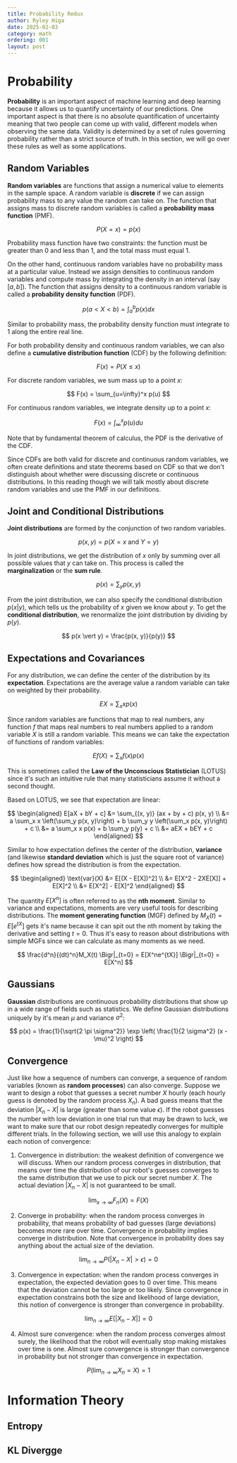 ```yaml
---
title: Probability Redux
author: Ryley Higa
date: 2025-02-03
category: math
ordering: 001
layout: post
---
```


# Probability
**Probability** is an important aspect of machine learning and deep learning because it allows us to quantify uncertainty of our predictions. One important aspect is that there is no absolute quantification of uncertainty meaning that two people can come up with valid, different models when observing the same data. Validity is determined by a set of rules governing probability rather than a strict source of truth. In this section, we will go over these rules as well as some applications.
## Random Variables
**Random variables** are functions that assign a numerical value to elements in the sample space. A random variable is **discrete** if we can assign probability mass to any value the random can take on. The function that assigns mass to discrete random variables is called a **probability mass function** (PMF).

$$
P(X=x) = p(x)
$$

Probability mass function have two constraints: the function must be greater than 0 and less than 1, and the total mass must equal 1.  

On the other hand, continuous random variables have no probability mass at a particular value. Instead we assign densities to continuous random variables and compute mass by integrating the density in an interval (say $[a, b]$). The function that assigns density to a continuous random variable is called a **probability density function** (PDF). 

$$
p(a < X < b) = \int_a^b p(x) dx
$$

Similar to probability mass, the probability density function must integrate to $1$ along the entire real line.  

For both probability density and continuous random variables, we can also define a **cumulative distribution function** (CDF) by the following definition: 

$$
F(x) = P(X \le x)
$$

For discrete random variables, we sum mass up to a point $x$:

$$
F(x) = \sum_{u=\infty}^x p(u)
$$

For continuous random variables, we integrate density up to a point $x$:

$$
F(x) = \int_{\infty}^x p(u) du
$$

Note that by fundamental theorem of calculus, the PDF is the derivative of the CDF.

Since CDFs are both valid for discrete and continuous random variables, we often create definitions and state theorems based on CDF so that we don't distinguish about whether 
were discussing discrete or continuous distributions. In this reading though we will talk mostly about discrete random variables and use the PMF in our definitions. 


## Joint and Conditional Distributions
**Joint distributions** are formed by the conjunction of two random variables. 

$$
p(x, y) = p(X=x \text{ and } Y=y)
$$

In joint distributions, we get the distribution of $x$ only by summing over all possible values that $y$ can take on. This process is called the **marginalization** or the **sum rule**. 

$$
p(x) = \sum_y p(x, y)
$$

From the joint distribution, we can also specify the conditional distribution $p(x \vert y)$, which tells us the probability of $x$ given we know about $y$. To get the **conditional distribution**, we renormalize the joint distribution by dividing by $p(y)$.   

$$
p(x \vert y) = \frac{p(x, y)}{p(y)}
$$ 

## Expectations and Covariances
For any distribution, we can define the center of the distribution by its **expectation**. Expectations are the average value a random variable can take on weighted by their probability. 

$$
EX = \sum_x x p(x)
$$

Since random variables are functions that map to real numbers, any function $f$ that maps real numbers to real numbers applied to a random variable $X$ is still a random variable. 
This means we can take the expectation of functions of random variables:

$$
Ef(X) = \sum_x f(x) p(x)
$$

This is sometimes called the **Law of the Unconscious Statistician** (LOTUS) since it's such an intuitive rule that many statisticians assume it without a second thought.  

Based on LOTUS, we see that expectation are linear:  

$$
\begin{aligned}
E[aX + bY + c] &= \sum_{(x, y)} (ax + by + c) p(x, y) \\
  &= a \sum_x x \left(\sum_y p(x, y)\right) + b \sum_y y \left(\sum_x p(x, y)\right) + c \\
  &= a \sum_x x p(x) + b \sum_y p(y) + c \\
  &= aEX + bEY + c
\end{aligned}
$$

Similar to how expectation defines the center of the distribution, **variance** (and likewise **standard deviation** which is just the square root of variance) defines how spread the distribution is from the expectation. 

$$
\begin{aligned}
\text{var}(X) &= E[(X - E[X])^2] \\
  &= E[X^2 - 2XE[X]] + E[X]^2 \\
  &= E[X^2] - E[X]^2
\end{aligned}
$$

The quantity $E[X^n]$ is often referred to as the **nth moment**. Similar to variance and expectations, moments are very useful tools for describing distributions. The **moment generating function** (MGF) defined by $M_X(t) = E[e^{tX}]$ gets it's name because it can spit out the nth moment by taking the derivative and setting $t=0$. Thus it's easy to reason about distributions with simple MGFs since we can calculate as many moments as we need. 

$$
\frac{d^n}{(dt)^n}M_X(t) \Bigr|_{t=0} = E[X^ne^{tX}] \Bigr|_{t=0} = E[X^n]
$$

## Gaussians
**Gaussian** distributions are continuous probability distributions that show up in a wide range of fields such as statistics. We define Gaussian distributions uniquely by it's mean $\mu$ and variance $\sigma^2$:

$$
p(x) = \frac{1}{\sqrt{2 \pi \sigma^2}} \exp \left( \frac{1}{2 \sigma^2} (x - \mu)^2 \right)
$$

## Convergence
Just like how a sequence of numbers can converge, a sequence of random variables (known as **random processes**) can also converge. Suppose we want to design a robot that guesses a secret number $X$ hourly (each hourly guess is denoted by the random process $X_n$). A bad guess means that the deviation $\lvert X_n - X \rvert$ is large (greater than some value $\epsilon$). If the robot guesses the number with low deviation in one trial run that may be drawn to luck, we want to make sure that our robot design repeatedly converges for multiple different trials. In the following section, we will use this analogy to explain each notion of convergence:
1. Convergence in distribution: the weakest definition of convergence we will discuss. When our random process converges in distribution, that means over time the distribution of our robot's guesses converges to the same distribution that we use to pick our secret number $X$. The actual deviation $\lvert X_n - X \rvert$ is not guaranteed to be small.

$$
\lim_{x \rightarrow \infty} F_n(X) = F(X)
$$

2. Converge in probability: when the random process converges in probability, that means probability of bad guesses (large deviations) becomes more rare over time. Convergence in probability implies converge in distribution. Note that convergence in probability does say anything about the actual size of the deviation. 

$$
\lim_{n \rightarrow \infty} P(\lvert X_n - X \rvert  > \epsilon) = 0
$$

3. Convergence in expectation: when the random process converges in expectation, the expected deviation goes to $0$ over time. This means that the deviation cannot be too large or too likely. Since convergence in expectation constrains both the size and likelihood of large deviation, this notion of convergence is stronger than convergence in probability. 

$$
\lim_{n \rightarrow \infty} E[\lvert X_n - X \rvert] = 0
$$

4. Almost sure convergence: when the random process converges almost surely, the likelihood that the robot will eventually stop making mistakes over time is one. Almost sure convergence is stronger than convergence in probability but not stronger than convergence in expectation. 

$$
P \left(\lim_{n \rightarrow \infty} X_n = X \right) = 1
$$

# Information Theory
## Entropy
## KL Divergge
